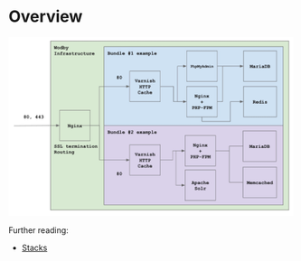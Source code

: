 # Overview

![Example schema](_images/schema.jpg)

Further reading:

* [Stacks](../stacks/README.md)

